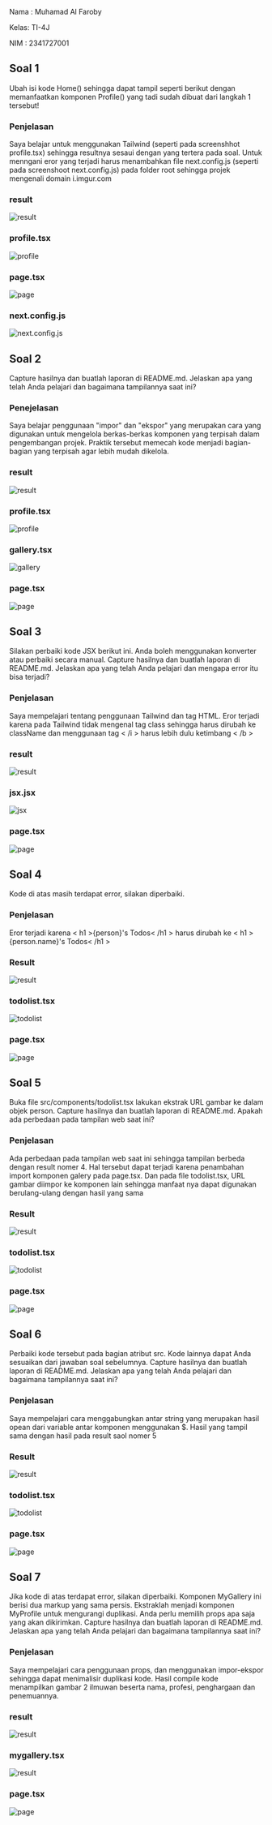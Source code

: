Nama : Muhamad Al Faroby

Kelas: TI-4J

NIM  : 2341727001

## Soal 1 

Ubah isi kode Home() sehingga dapat tampil seperti berikut dengan memanfaatkan komponen Profile() yang tadi sudah dibuat dari langkah 1 tersebut!

### Penjelasan
Saya belajar untuk menggunakan Tailwind (seperti pada screenshhot profile.tsx) sehingga resultnya sesaui dengan yang tertera pada soal. Untuk menngani eror yang terjadi harus menambahkan file next.config.js (seperti pada screenshoot next.config.js) pada folder root sehingga projek mengenali domain i.imgur.com

### result 
![result](/03-belajar-komponen/my-app/img/Screenshot%20(1158).png)

### profile.tsx
![profile](/03-belajar-komponen/my-app/img/Screenshot_398.png)

### page.tsx
![page](/03-belajar-komponen/my-app/img/Screenshot_397.png)

### next.config.js
![next.config.js](/03-belajar-komponen/my-app/img/Screenshot_399.png)

## Soal 2
Capture hasilnya dan buatlah laporan di README.md. Jelaskan apa yang telah Anda pelajari dan bagaimana tampilannya saat ini?

### Penejelasan
Saya belajar penggunaan "impor" dan "ekspor" yang merupakan cara yang digunakan untuk mengelola berkas-berkas komponen yang terpisah dalam pengembangan projek. Praktik tersebut memecah kode menjadi bagian-bagian yang terpisah agar lebih mudah dikelola.

### result
![result](/03-belajar-komponen/my-app/img/Screenshot_400.png)

### profile.tsx
![profile](/03-belajar-komponen/my-app/img/Screenshot_402.png)

### gallery.tsx
![gallery](/03-belajar-komponen/my-app/img/Screenshot_403.png)

### page.tsx
![page](/03-belajar-komponen/my-app/img/Screenshot_401.png)

## Soal 3
Silakan perbaiki kode JSX berikut ini. Anda boleh menggunakan konverter atau perbaiki secara manual.
Capture hasilnya dan buatlah laporan di README.md. Jelaskan apa yang telah Anda pelajari dan mengapa error itu bisa terjadi?

### Penjelasan
Saya mempelajari tentang penggunaan Tailwind dan tag HTML. Eror terjadi karena pada Tailwind tidak mengenal tag class sehingga harus dirubah ke className dan menggunaan tag < /i > harus lebih dulu ketimbang < /b >

### result
![result](/03-belajar-komponen/my-app/img/Screenshot_405.png)

### jsx.jsx
![jsx](/03-belajar-komponen/my-app/img/Screenshot_406.png)

### page.tsx
![page](/03-belajar-komponen/my-app/img/Screenshot_407.png)

## Soal 4
Kode di atas masih terdapat error, silakan diperbaiki.

### Penjelasan
Eror terjadi karena < h1 >{person}'s Todos< /h1 > harus dirubah ke < h1 >{person.name}'s Todos< /h1 >


### Result
![result](/03-belajar-komponen/my-app/img/Screenshot_408.png)

### todolist.tsx
![todolist](/03-belajar-komponen/my-app/img/Screenshot_409.png)

### page.tsx
![page](/03-belajar-komponen/my-app/img/Screenshot_410.png)

## Soal 5
Buka file src/components/todolist.tsx lakukan ekstrak URL gambar ke dalam objek person. Capture hasilnya dan buatlah laporan di README.md. Apakah ada perbedaan pada tampilan web saat ini?

### Penjelasan
Ada perbedaan pada tampilan web saat ini sehingga tampilan berbeda dengan result nomer 4. Hal tersebut dapat terjadi karena penambahan import komponen galery pada page.tsx. Dan pada file todolist.tsx, URL gambar diimpor ke komponen lain sehingga manfaat nya dapat digunakan berulang-ulang dengan hasil yang sama

### Result
![result](/03-belajar-komponen/my-app/img/Screenshot_412.png)

### todolist.tsx
![todolist](/03-belajar-komponen/my-app/img/Screenshot_411.png)

### page.tsx
![page](/03-belajar-komponen/my-app/img/Screenshot_413.png)

## Soal 6
Perbaiki kode tersebut pada bagian atribut src. Kode lainnya dapat Anda sesuaikan dari jawaban soal sebelumnya. Capture hasilnya dan buatlah laporan di README.md. Jelaskan apa yang telah Anda pelajari dan bagaimana tampilannya saat ini?

### Penjelasan
Saya mempelajari cara menggabungkan antar string yang merupakan hasil opean dari variable antar komponen menggunakan $. Hasil yang tampil sama dengan hasil pada result saol nomer 5

### Result
![result](/03-belajar-komponen/my-app/img/Screenshot_412.png)

### todolist.tsx
![todolist](/03-belajar-komponen/my-app/img/Screenshot_414.png)

### page.tsx
![page](/03-belajar-komponen/my-app/img/Screenshot_413.png)

## Soal 7
Jika kode di atas terdapat error, silakan diperbaiki. Komponen MyGallery ini berisi dua markup yang sama persis. Ekstraklah menjadi komponen MyProfile untuk mengurangi duplikasi. Anda perlu memilih props apa saja yang akan dikirimkan. Capture hasilnya dan buatlah laporan di README.md. Jelaskan apa yang telah Anda pelajari dan bagaimana tampilannya saat ini?

### Penjelasan
Saya mempelajari cara penggunaan props, dan  menggunakan impor-ekspor sehingga dapat menimalisir duplikasi kode. Hasil compile kode menampilkan gambar 2 ilmuwan beserta nama, profesi, penghargaan dan penemuannya.

### result
![result](/03-belajar-komponen/my-app/img/Screenshot_415.png)

### mygallery.tsx
![result](/03-belajar-komponen/my-app/img/Screenshot_416.png)

### page.tsx
![page](/03-belajar-komponen/my-app/img/Screenshot_417.png)
